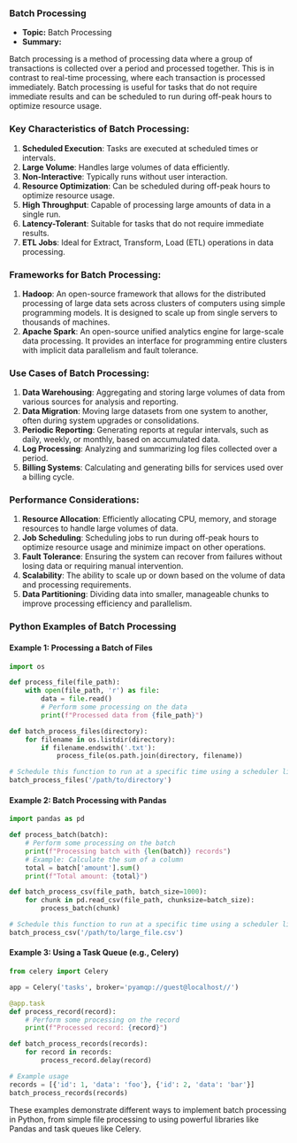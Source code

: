 ### Batch Processing

- **Topic:** Batch Processing
- **Summary:** 

Batch processing is a method of processing data where a group of transactions is collected over a period and processed together. This is in contrast to real-time processing, where each transaction is processed immediately. Batch processing is useful for tasks that do not require immediate results and can be scheduled to run during off-peak hours to optimize resource usage.

### Key Characteristics of Batch Processing:
1. **Scheduled Execution**: Tasks are executed at scheduled times or intervals.
2. **Large Volume**: Handles large volumes of data efficiently.
3. **Non-Interactive**: Typically runs without user interaction.
4. **Resource Optimization**: Can be scheduled during off-peak hours to optimize resource usage.
5. **High Throughput**: Capable of processing large amounts of data in a single run.
6. **Latency-Tolerant**: Suitable for tasks that do not require immediate results.
7. **ETL Jobs**: Ideal for Extract, Transform, Load (ETL) operations in data processing.

### Frameworks for Batch Processing:
1. **Hadoop**: An open-source framework that allows for the distributed processing of large data sets across clusters of computers using simple programming models. It is designed to scale up from single servers to thousands of machines.
2. **Apache Spark**: An open-source unified analytics engine for large-scale data processing. It provides an interface for programming entire clusters with implicit data parallelism and fault tolerance.

### Use Cases of Batch Processing:
1. **Data Warehousing**: Aggregating and storing large volumes of data from various sources for analysis and reporting.
2. **Data Migration**: Moving large datasets from one system to another, often during system upgrades or consolidations.
3. **Periodic Reporting**: Generating reports at regular intervals, such as daily, weekly, or monthly, based on accumulated data.
4. **Log Processing**: Analyzing and summarizing log files collected over a period.
5. **Billing Systems**: Calculating and generating bills for services used over a billing cycle.

### Performance Considerations:
1. **Resource Allocation**: Efficiently allocating CPU, memory, and storage resources to handle large volumes of data.
2. **Job Scheduling**: Scheduling jobs to run during off-peak hours to optimize resource usage and minimize impact on other operations.
3. **Fault Tolerance**: Ensuring the system can recover from failures without losing data or requiring manual intervention.
4. **Scalability**: The ability to scale up or down based on the volume of data and processing requirements.
5. **Data Partitioning**: Dividing data into smaller, manageable chunks to improve processing efficiency and parallelism.

### Python Examples of Batch Processing

#### Example 1: Processing a Batch of Files
```python
import os

def process_file(file_path):
    with open(file_path, 'r') as file:
        data = file.read()
        # Perform some processing on the data
        print(f"Processed data from {file_path}")

def batch_process_files(directory):
    for filename in os.listdir(directory):
        if filename.endswith('.txt'):
            process_file(os.path.join(directory, filename))

# Schedule this function to run at a specific time using a scheduler like cron
batch_process_files('/path/to/directory')
```

#### Example 2: Batch Processing with Pandas
```python
import pandas as pd

def process_batch(batch):
    # Perform some processing on the batch
    print(f"Processing batch with {len(batch)} records")
    # Example: Calculate the sum of a column
    total = batch['amount'].sum()
    print(f"Total amount: {total}")

def batch_process_csv(file_path, batch_size=1000):
    for chunk in pd.read_csv(file_path, chunksize=batch_size):
        process_batch(chunk)

# Schedule this function to run at a specific time using a scheduler like cron
batch_process_csv('/path/to/large_file.csv')
```

#### Example 3: Using a Task Queue (e.g., Celery)
```python
from celery import Celery

app = Celery('tasks', broker='pyamqp://guest@localhost//')

@app.task
def process_record(record):
    # Perform some processing on the record
    print(f"Processed record: {record}")

def batch_process_records(records):
    for record in records:
        process_record.delay(record)

# Example usage
records = [{'id': 1, 'data': 'foo'}, {'id': 2, 'data': 'bar'}]
batch_process_records(records)
```

These examples demonstrate different ways to implement batch processing in Python, from simple file processing to using powerful libraries like Pandas and task queues like Celery.